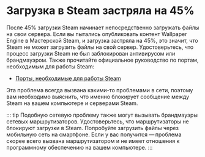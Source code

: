 # Загрузка в Steam застряла на 45%

После 45% загрузки Steam начинает непосредственно загружать файлы на свои сервера. Если вы пытались опубликовать контент Wallpaper Engine в Мастерской Steam, и загрузка застряла на 45%, это значит, что Steam не может загрузить файлы на свой сервер. Удостоверьтесь, что процесс загрузки Steam не был заблокирован антивирусом или брандмауэром. Также прочитайте официальное руководство по портам, необходимым для работы Steam:

* [Порты, необходимые для работы Steam](https://support.steampowered.com/kb_article.php?ref=8571-GLVN-8711)

Эта проблема всегда вызвана какими-то проблемами в сети, поэтому вам необходимо выяснить, что именно блокирует сообщение между Steam на вашем компьютере и серверами Steam.

::: tip
Подобную сетевую проблему также могут вызывать брандмауэры сетевых маршрутизаторов. Удостоверьтесь, что маршрутизаторы не блокируют загрузки в Steam. Попробуйте загрузить файлы через мобильную сеть на смартфоне. Если у вас получится — проблема скорее всего вызвана маршрутизатором и не имеет отношения к программному обеспечению на вашем компьютере.
:::